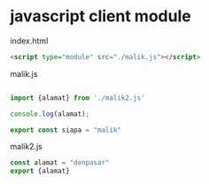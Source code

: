 # javascript client module 

index.html
```html
<script type="module" src="./malik.js"></script>
```

malik.js
```js

import {alamat} from './malik2.js'

console.log(alamat);

export const siapa = "malik"
```

malik2.js
```js
const alamat = "denpasar"
export {alamat}
```
